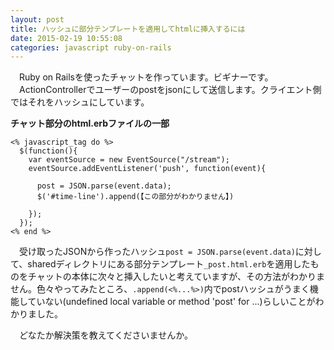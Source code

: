 ```yaml
---
layout: post
title: ハッシュに部分テンプレートを適用してhtmlに挿入するには
date: 2015-02-19 10:55:08
categories: javascript ruby-on-rails
---
```

<!-- {% raw %} -->
<p>　Ruby on Railsを使ったチャットを作っています。ビギナーです。<br>
　ActionControllerでユーザーのpostをjsonにして送信します。クライエント側ではそれをハッシュにしています。</p>

<p><strong>チャット部分のhtml.erbファイルの一部</strong></p>

<pre><code>&lt;% javascript_tag do %&gt;
  $(function(){
    var eventSource = new EventSource("/stream");
    eventSource.addEventListener('push', function(event){

      post = JSON.parse(event.data);
      $('#time-line').append(【この部分がわかりません】)

    });
  });
&lt;% end %&gt;
</code></pre>

<p>　受け取ったJSONから作ったハッシュ<code>post = JSON.parse(event.data)</code>に対して、sharedディレクトリにある部分テンプレート<code>_post.html.erb</code>を適用したものをチャットの本体に次々と挿入したいと考えていますが、その方法がわかりません。色々やってみたところ、<code>.append(&lt;%...%&gt;)</code>内でpostハッシュがうまく機能していない(undefined local variable or method 'post' for ...)らしいことがわかりました。</p>

<p>　どなたか解決策を教えてくださいませんか。</p>
<!-- {% endraw %} -->
